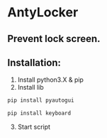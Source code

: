 # AntyLocker
## Prevent lock screen.

## Installation:

1. Install python3.X & pip
2. Install lib
```bash
pip install pyautogui
```
```bash
pip install keyboard
```
3. Start script
